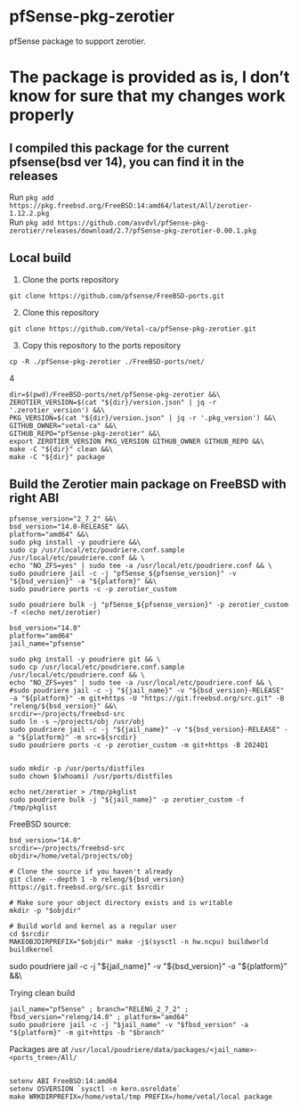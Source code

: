 # pfSense-pkg-zerotier
pfSense package to support zerotier.

# The package is provided as is, I don’t know for sure that my changes work properly

## I compiled this package for the current pfsense(bsd ver 14), you can find it in the releases
Run `pkg add https://pkg.freebsd.org/FreeBSD:14:amd64/latest/All/zerotier-1.12.2.pkg` \
Run `pkg add https://github.com/asvdvl/pfSense-pkg-zerotier/releases/download/2.7/pfSense-pkg-zerotier-0.00.1.pkg`


## Local build

1. Clone the ports repository
```shell
git clone https://github.com/pfsense/FreeBSD-ports.git
```
2. Clone this repository

```shell
git clone https://github.com/Vetal-ca/pfSense-pkg-zerotier.git
```

3. Copy this repository to the ports repository
```shell
cp -R ./pfSense-pkg-zerotier ./FreeBSD-ports/net/
```

4

```shell
dir=$(pwd)/FreeBSD-ports/net/pfSense-pkg-zerotier &&\
ZEROTIER_VERSION=$(cat "${dir}/version.json" | jq -r '.zerotier_version') &&\
PKG_VERSION=$(cat "${dir}/version.json" | jq -r '.pkg_version') &&\
GITHUB_OWNER="vetal-ca" &&\
GITHUB_REPO="pfSense-pkg-zerotier" &&\
export ZEROTIER_VERSION PKG_VERSION GITHUB_OWNER GITHUB_REPO &&\
make -C "${dir}" clean &&\
make -C "${dir}" package
```


## Build the Zerotier main package on FreeBSD with right ABI

```shell
pfsense_version="2_7_2" &&\
bsd_version="14.0-RELEASE" &&\
platform="amd64" &&\
sudo pkg install -y poudriere &&\
sudo cp /usr/local/etc/poudriere.conf.sample /usr/local/etc/poudriere.conf && \
echo "NO_ZFS=yes" | sudo tee -a /usr/local/etc/poudriere.conf && \
sudo poudriere jail -c -j "pfSense_${pfsense_version}" -v "${bsd_version}" -a "${platform}" &&\
sudo poudriere ports -c -p zerotier_custom

sudo poudriere bulk -j "pfSense_${pfsense_version}" -p zerotier_custom -f <(echo net/zerotier)

```

```shell
bsd_version="14.0"
platform="amd64"
jail_name="pfsense"

sudo pkg install -y poudriere git && \
sudo cp /usr/local/etc/poudriere.conf.sample /usr/local/etc/poudriere.conf && \
echo "NO_ZFS=yes" | sudo tee -a /usr/local/etc/poudriere.conf && \
#sudo poudriere jail -c -j "${jail_name}" -v "${bsd_version}-RELEASE" -a "${platform}" -m git+https -U "https://git.freebsd.org/src.git" -B "releng/${bsd_version}" &&\
srcdir=~/projects/freebsd-src
sudo ln -s ~/projects/obj /usr/obj
sudo poudriere jail -c -j "${jail_name}" -v "${bsd_version}-RELEASE" -a "${platform}" -m src=${srcdir}
sudo poudriere ports -c -p zerotier_custom -m git+https -B 2024Q1


sudo mkdir -p /usr/ports/distfiles
sudo chown $(whoami) /usr/ports/distfiles

echo net/zerotier > /tmp/pkglist
sudo poudriere bulk -j "${jail_name}" -p zerotier_custom -f /tmp/pkglist
```


FreeBSD source:

```shell
bsd_version="14.0"
srcdir=~/projects/freebsd-src
objdir=/home/vetal/projects/obj

# Clone the source if you haven't already
git clone --depth 1 -b releng/${bsd_version} https://git.freebsd.org/src.git $srcdir

# Make sure your object directory exists and is writable
mkdir -p "$objdir"

# Build world and kernel as a regular user
cd $srcdir
MAKEOBJDIRPREFIX="$objdir" make -j$(sysctl -n hw.ncpu) buildworld buildkernel
```

sudo poudriere jail -c -j "${jail_name}" -v "${bsd_version}" -a "${platform}" &&\



Trying clean build
```shell
jail_name="pfSense" ; branch="RELENG_2_7_2" ; fbsd_version="releng/14.0" ; platform="amd64"
sudo poudriere jail -c -j "$jail_name" -v "$fbsd_version" -a "${platform}" -m git+https -b "$branch"
```
Packages are at `/usr/local/poudriere/data/packages/<jail_name>-<ports_tree>/All/`


```shell

setenv ABI FreeBSD:14:amd64
setenv OSVERSION `sysctl -n kern.osreldate`
make WRKDIRPREFIX=/home/vetal/tmp PREFIX=/home/vetal/local package
```